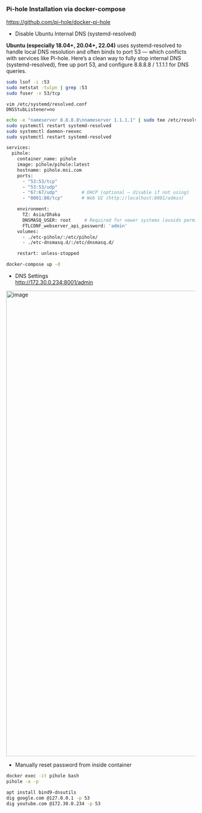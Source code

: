 ### Pi-hole Installation via docker-compose

https://github.com/pi-hole/docker-pi-hole


- Disable Ubuntu Internal DNS (systemd-resolved)
  
**Ubuntu (especially 18.04+, 20.04+, 22.04)** uses systemd-resolved to handle local DNS resolution and often binds to port 53 — which conflicts with services like Pi-hole.
Here’s a clean way to fully stop internal DNS (systemd-resolved), free up port 53, and configure 8.8.8.8 / 1.1.1.1 for DNS queries.

```bash
sudo lsof -i :53
sudo netstat -tulpn | grep :53
sudo fuser -v 53/tcp

```
`vim /etc/systemd/resolved.conf`\
`DNSStubListener=no`

```bash
echo -e "nameserver 8.8.8.8\nnameserver 1.1.1.1" | sudo tee /etc/resolv.conf
sudo systemctl restart systemd-resolved
sudo systemctl daemon-reexec
sudo systemctl restart systemd-resolved
```

```bash
services:
  pihole:
    container_name: pihole
    image: pihole/pihole:latest
    hostname: pihole.msi.com
    ports:
      - "53:53/tcp"
      - "53:53/udp"
      - "67:67/udp"         # DHCP (optional — disable if not using)
      - "8001:80/tcp"       # Web UI (http://localhost:8001/admin)

    environment:
      TZ: Asia/Dhaka
      DNSMASQ_USER: root     # Required for newer systems (avoids permission issues)
      FTLCONF_webserver_api_password: 'admin'
    volumes:
      - ./etc-pihole/:/etc/pihole/
      - ./etc-dnsmasq.d/:/etc/dnsmasq.d/

    restart: unless-stopped
```

```bash
docker-compose up -d
```
- DNS Settings\
http://172.30.0.234:8001/admin
<img width="2502" height="1236" alt="image" src="https://github.com/user-attachments/assets/3e427761-3e17-42be-a3f8-4d5f034512bf" />

- Manually reset password from inside container

```bash
docker exec -it pihole bash
pihole -a -p
```


```bash
apt install bind9-dnsutils
dig google.com @127.0.0.1 -p 53
dig youtube.com @172.30.0.234 -p 53
```
